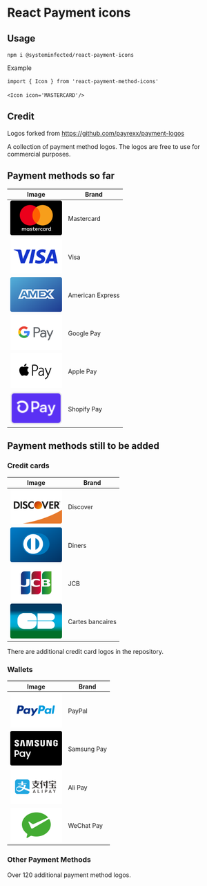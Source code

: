 # React Payment icons

## Usage

```
npm i @systeminfected/react-payment-icons
```

Example

```
import { Icon } from 'react-payment-method-icons'

<Icon icon='MASTERCARD'/>
```

## Credit

Logos forked from https://github.com/payrexx/payment-logos

A collection of payment method logos. The logos are free to use for commercial purposes.

## Payment methods so far

| Image                                                                  | Brand            |
| ---------------------------------------------------------------------- | ---------------- |
| <img src="assets/card-icons/card_mastercard.svg" width="120px"/>       | Mastercard       |
| <img src="assets/card-icons/card_visa.svg" width="120px"/>             | Visa             |
| <img src="assets/card-icons/card_american-express.svg" width="120px"/> | American Express |
| <img src="assets/card-icons/card_google-pay.svg" width="120px"/>       | Google Pay       |
| <img src="assets/card-icons/card_apple-pay.svg" width="120px"/>        | Apple Pay        |
| <img src="assets/card-icons/card_shopify_pay.svg" width="120px"/>      | Shopify Pay      |

## Payment methods still to be added

### Credit cards

| Image                                                                  | Brand            |
| ---------------------------------------------------------------------- | ---------------- |
| <img src="assets/card-icons/card_discover.svg" width="120px"/>         | Discover         |
| <img src="assets/card-icons/card_diners_club.svg" width="120px"/>      | Diners           |
| <img src="assets/card-icons/card_jcb.svg" width="120px"/>              | JCB              |
| <img src="assets/card-icons/card_cartes_bancaires.svg" width="120px"/> | Cartes bancaires |

There are additional credit card logos in the repository.

### Wallets

| Image                                                             | Brand       |
| ----------------------------------------------------------------- | ----------- |
| <img src="assets/card-icons/card_paypal.svg" width="120px"/>      | PayPal      |
| <img src="assets/card-icons/card_samsung-pay.svg" width="120px"/> | Samsung Pay |
| <img src="assets/card-icons/card_alipay.svg" width="120px"/>      | Ali Pay     |
| <img src="assets/card-icons/card_wechat-pay.svg" width="120px"/>  | WeChat Pay  |

### Other Payment Methods

Over 120 additional payment method logos.
